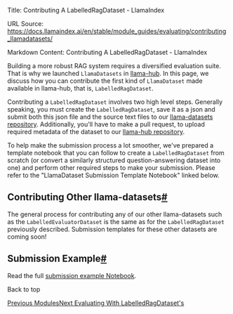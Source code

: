 Title: Contributing A LabelledRagDataset - LlamaIndex

URL Source: https://docs.llamaindex.ai/en/stable/module_guides/evaluating/contributing_llamadatasets/

Markdown Content:
Contributing A LabelledRagDataset - LlamaIndex


Building a more robust RAG system requires a diversified evaluation suite. That is why we launched `LlamaDatasets` in [llama-hub](https://llamahub.ai/). In this page, we discuss how you can contribute the first kind of `LlamaDataset` made available in llama-hub, that is, `LabelledRagDataset`.

Contributing a `LabelledRagDataset` involves two high level steps. Generally speaking, you must create the `LabelledRagDataset`, save it as a json and submit both this json file and the source text files to our [llama-datasets repository](https://github.com/run-llama/llama_datasets). Additionally, you'll have to make a pull request, to upload required metadata of the dataset to our [llama-hub repository](https://github.com/run-llama/llama-hub).

To help make the submission process a lot smoother, we've prepared a template notebook that you can follow to create a `LabelledRagDataset` from scratch (or convert a similarly structured question-answering dataset into one) and perform other required steps to make your submission. Please refer to the "LlamaDataset Submission Template Notebook" linked below.

Contributing Other llama-datasets[#](https://docs.llamaindex.ai/en/stable/module_guides/evaluating/contributing_llamadatasets/#contributing-other-llama-datasets "Permanent link")
----------------------------------------------------------------------------------------------------------------------------------------------------------------------------------

The general process for contributing any of our other llama-datasets such as the `LabelledEvaluatorDataset` is the same as for the `LabelledRagDataset` previously described. Submission templates for these other datasets are coming soon!

Submission Example[#](https://docs.llamaindex.ai/en/stable/module_guides/evaluating/contributing_llamadatasets/#submission-example "Permanent link")
----------------------------------------------------------------------------------------------------------------------------------------------------

Read the full [submission example Notebook](https://docs.llamaindex.ai/en/stable/examples/llama_dataset/ragdataset_submission_template/).

Back to top

[Previous Modules](https://docs.llamaindex.ai/en/stable/module_guides/evaluating/modules/)[Next Evaluating With LabelledRagDataset's](https://docs.llamaindex.ai/en/stable/module_guides/evaluating/evaluating_with_llamadatasets/)
